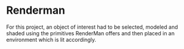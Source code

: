 # Renderman

For this project, an object of interest had to be selected, modeled and shaded using the primitives RenderMan offers and then placed in an environment which is lit accordingly.
